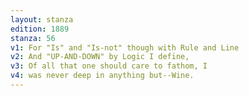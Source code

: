 ```yaml
---
layout: stanza
edition: 1889
stanza: 56
v1: For "Is" and "Is-not" though with Rule and Line
v2: And "UP-AND-DOWN" by Logic I define,
v3: Of all that one should care to fathom, I
v4: was never deep in anything but--Wine.
---
```

